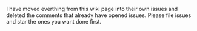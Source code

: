 I have moved everthing from this wiki page into their own issues and deleted the comments that already have opened issues.  Please file issues and star the ones you want done first.
